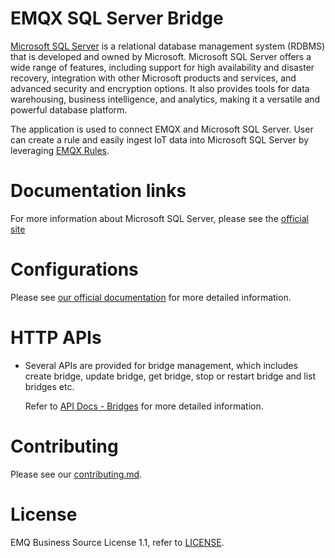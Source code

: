 # EMQX SQL Server Bridge

[Microsoft SQL Server](https://www.microsoft.com/en-us/sql-server) is a relational database management system (RDBMS) that is developed and owned by Microsoft.
Microsoft SQL Server offers a wide range of features, including support for high availability and disaster recovery,
integration with other Microsoft products and services, and advanced security and encryption options.
It also provides tools for data warehousing, business intelligence, and analytics, making it a versatile and powerful database platform.

The application is used to connect EMQX and Microsoft SQL Server.
User can create a rule and easily ingest IoT data into Microsoft SQL Server by leveraging
[EMQX Rules](https://docs.emqx.com/en/enterprise/v5.0/data-integration/rules.html).

<!---

# Documentation

- Refer to [Ingest data into Cassandra](https://docs.emqx.com/en/enterprise/v5.0/data-integration/data-bridge-cassa.html)
  for how to use EMQX dashboard to ingest IoT data into Cassandra.
- Refer to [EMQX Rules](https://docs.emqx.com/en/enterprise/v5.0/data-integration/rules.html)
  for the EMQX rules engine introduction.

--->

# Documentation links

For more information about Microsoft SQL Server, please see the [official site](https://learn.microsoft.com/en-us/sql/sql-server/?view=sql-server-ver16)

# Configurations


Please see [our official documentation](https://www.emqx.io/docs/en/v5.0/data-integration/data-bridge-sqlserver.html) for more detailed information.

# HTTP APIs

- Several APIs are provided for bridge management, which includes create bridge,
  update bridge, get bridge, stop or restart bridge and list bridges etc.

  Refer to [API Docs - Bridges](https://docs.emqx.com/en/enterprise/v5.0/admin/api-docs.html#tag/Bridges) for more detailed information.


# Contributing

Please see our [contributing.md](../../CONTRIBUTING.md).


# License

EMQ Business Source License 1.1, refer to [LICENSE](BSL.txt).
